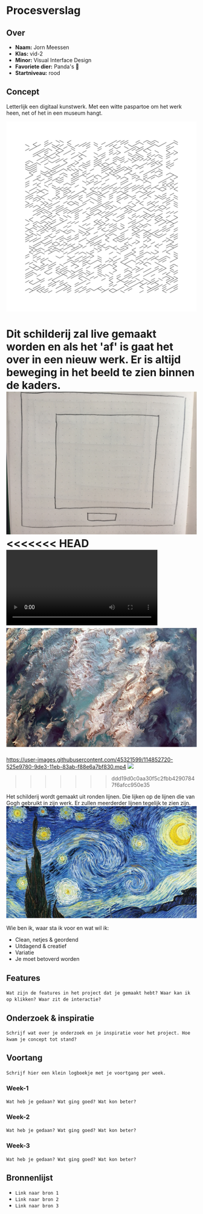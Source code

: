 <!-- Vergeet je niet de comments uit te zetten voordat je begint met typen? 💬 -->

# Procesverslag

## Over
* **Naam:** Jorn Meessen 
* **Klas:** vid-2
* **Minor:** Visual Interface Design
* **Favoriete dier:** Panda's :panda_face:
* **Startniveau:** rood

## Concept

Letterlijk een digitaal kunstwerk. Met een witte paspartoe om het werk heen, net of het in een museum hangt.

<img src="img/Ruins_2609285226.svg">

Dit schilderij zal live gemaakt worden en als het 'af' is gaat het over in een nieuw werk. Er is altijd beweging in het beeld te zien binnen de kaders.  
<img src="img/IMG_6774.JPG">
<<<<<<< HEAD
<video width="400" controls>
  <source src="img/simplescreenrecorder-2021-01-10_04-56-11.mp4" type="img/simplescreenrecorder-2021-01-10_04-56-11.mp4">
  Your browser does not support HTML video.
</video>
<img src="img/danfa0053_o_905.jpg">
=======
https://user-images.githubusercontent.com/45321599/114852720-525e9780-9de3-11eb-83ab-f88e6a7bf830.mp4
<img src="img/danfa0053_o_905">
>>>>>>> ddd19d0c0aa30f5c2fbb42907847f6afcc950e35

Het schilderij wordt gemaakt uit ronden lijnen. Die lijken op de lijnen die van Gogh gebruikt in zijn werk. Er zullen meerderder lijnen tegelijk te zien zijn.
<img src="img/13f12d32-76fe-4ce8-8392-624e5091fa91_thumb840.jpg">


Wie ben ik, waar sta ik voor en wat wil ik:
-	Clean, netjes & geordend 
-	Uitdagend & creatief
-	Variatie 
-	Je moet betoverd worden

## Features

`Wat zijn de features in het project dat je gemaakt hebt? Waar kan ik op klikken? Waar zit de interactie?`

## Onderzoek & inspiratie
`Schrijf wat over je onderzoek en je inspiratie voor het project. Hoe kwam je concept tot stand?`

## Voortang

`Schrijf hier een klein logboekje met je voortgang per week.`

### Week-1
`Wat heb je gedaan? Wat ging goed? Wat kon beter?`

### Week-2
`Wat heb je gedaan? Wat ging goed? Wat kon beter?`

### Week-3
`Wat heb je gedaan? Wat ging goed? Wat kon beter?`


## Bronnenlijst

* `Link naar bron 1`
* `Link naar bron 2`
* `Link naar bron 3`
